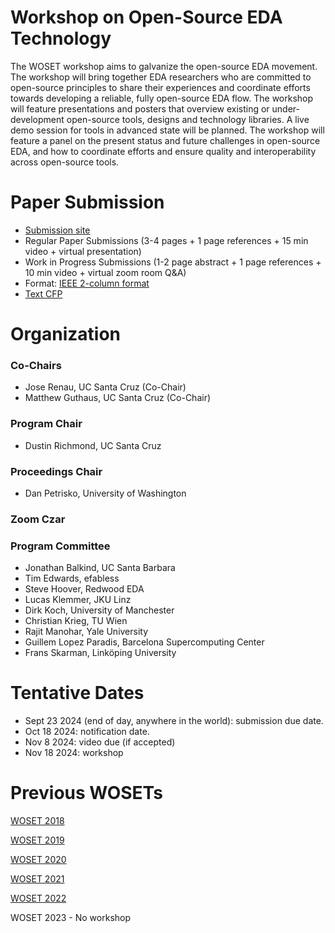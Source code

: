 
# Workshop on Open-Source EDA Technology


The WOSET workshop aims to galvanize the open-source EDA movement. The
workshop will bring together EDA researchers who are committed to
open-source principles to share their experiences and coordinate
efforts towards developing a reliable, fully open-source EDA flow. The
workshop will feature presentations and posters that overview existing
or under-development open-source tools, designs and technology
libraries. A live demo session for tools in advanced state will be
planned. The workshop will feature a panel on the present status and
future challenges in open-source EDA, and how to coordinate efforts
and ensure quality and interoperability across open-source tools.

# Paper Submission
* [Submission site](https://openreview.net/group?id=WOSET-Workshop.github.io/2024)
* Regular Paper Submissions (3-4 pages + 1 page references + 15 min video + virtual presentation)
* Work in Progress Submissions (1-2 page abstract + 1 page references + 10 min video + virtual zoom room Q&A)
* Format: [IEEE 2-column format](https://www.ieee.org/conferences/publishing/templates.html)
* [Text CFP](WOSET2024-cfp.txt)

# Organization

### Co-Chairs
* Jose Renau, UC Santa Cruz (Co-Chair)
* Matthew Guthaus, UC Santa Cruz (Co-Chair)

### Program Chair
* Dustin Richmond, UC Santa Cruz

### Proceedings Chair
* Dan Petrisko, University of Washington

### Zoom Czar

### Program Committee
* Jonathan Balkind, UC Santa Barbara
* Tim Edwards, efabless
* Steve Hoover, Redwood EDA
* Lucas Klemmer, JKU Linz
* Dirk Koch, University of Manchester
* Christian  Krieg, TU Wien
* Rajit Manohar, Yale University
* Guillem Lopez Paradis, Barcelona Supercomputing Center
* Frans Skarman, Linköping University


# Tentative Dates
* Sept 23 2024 (end of day, anywhere in the world): submission due date.
* Oct 18 2024: notification date.
* Nov 8 2024: video due (if accepted)
* Nov 18 2024: workshop

# Previous WOSETs

[WOSET 2018](WOSET2018.md)

[WOSET 2019](WOSET2019.md)

[WOSET 2020](WOSET2020.md)

[WOSET 2021](WOSET2021.md)

[WOSET 2022](WOSET2022.md)

WOSET 2023 - No workshop
